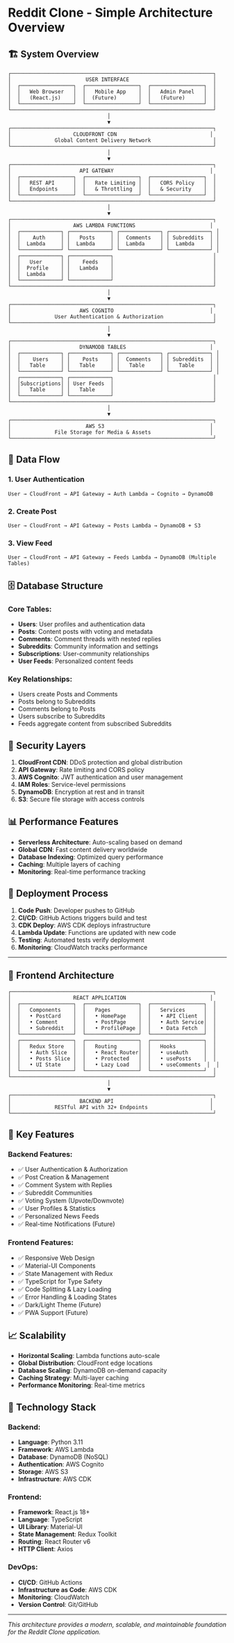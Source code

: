 # Reddit Clone - Simple Architecture Overview

## 🏗️ System Overview

```
┌─────────────────────────────────────────────────────────────────┐
│                        USER INTERFACE                           │
│  ┌─────────────────┐  ┌─────────────────┐  ┌─────────────────┐  │
│  │   Web Browser   │  │   Mobile App    │  │   Admin Panel   │  │
│  │   (React.js)    │  │  (Future)       │  │   (Future)      │  │
│  └─────────────────┘  └─────────────────┘  └─────────────────┘  │
└─────────────────────────────────────────────────────────────────┘
                                │
                                ▼
┌─────────────────────────────────────────────────────────────────┐
│                    CLOUDFRONT CDN                              │
│              Global Content Delivery Network                    │
└─────────────────────────────────────────────────────────────────┘
                                │
                                ▼
┌─────────────────────────────────────────────────────────────────┐
│                      API GATEWAY                               │
│  ┌─────────────────┐  ┌─────────────────┐  ┌─────────────────┐  │
│  │   REST API      │  │   Rate Limiting │  │   CORS Policy   │  │
│  │   Endpoints     │  │   & Throttling  │  │   & Security    │  │
│  └─────────────────┘  └─────────────────┘  └─────────────────┘  │
└─────────────────────────────────────────────────────────────────┘
                                │
                                ▼
┌─────────────────────────────────────────────────────────────────┐
│                    AWS LAMBDA FUNCTIONS                        │
│  ┌─────────────┐ ┌─────────────┐ ┌─────────────┐ ┌─────────────┐ │
│  │    Auth     │ │   Posts     │ │  Comments   │ │ Subreddits  │ │
│  │  Lambda     │ │  Lambda     │ │  Lambda     │ │  Lambda     │ │
│  └─────────────┘ └─────────────┘ └─────────────┘ └─────────────┘ │
│  ┌─────────────┐ ┌─────────────┐                                │
│  │   User      │ │    Feeds    │                                │
│  │  Profile    │ │   Lambda    │                                │
│  │  Lambda     │ │             │                                │
│  └─────────────┘ └─────────────┘                                │
└─────────────────────────────────────────────────────────────────┘
                                │
                                ▼
┌─────────────────────────────────────────────────────────────────┐
│                      AWS COGNITO                               │
│              User Authentication & Authorization                │
└─────────────────────────────────────────────────────────────────┘
                                │
                                ▼
┌─────────────────────────────────────────────────────────────────┐
│                      DYNAMODB TABLES                           │
│  ┌─────────────┐ ┌─────────────┐ ┌─────────────┐ ┌─────────────┐ │
│  │    Users    │ │    Posts    │ │  Comments   │ │ Subreddits  │ │
│  │   Table     │ │   Table     │ │   Table     │ │   Table     │ │
│  └─────────────┘ └─────────────┘ └─────────────┘ └─────────────┘ │
│  ┌─────────────┐ ┌─────────────┐                                │
│  │Subscriptions│ │ User Feeds  │                                │
│  │   Table     │ │   Table     │                                │
│  └─────────────┘ └─────────────┘                                │
└─────────────────────────────────────────────────────────────────┘
                                │
                                ▼
┌─────────────────────────────────────────────────────────────────┐
│                        AWS S3                                  │
│              File Storage for Media & Assets                   │
└─────────────────────────────────────────────────────────────────┘
```

## 🔄 Data Flow

### 1. User Authentication
```
User → CloudFront → API Gateway → Auth Lambda → Cognito → DynamoDB
```

### 2. Create Post
```
User → CloudFront → API Gateway → Posts Lambda → DynamoDB + S3
```

### 3. View Feed
```
User → CloudFront → API Gateway → Feeds Lambda → DynamoDB (Multiple Tables)
```

## 🗄️ Database Structure

### Core Tables:
- **Users**: User profiles and authentication data
- **Posts**: Content posts with voting and metadata
- **Comments**: Comment threads with nested replies
- **Subreddits**: Community information and settings
- **Subscriptions**: User-community relationships
- **User Feeds**: Personalized content feeds

### Key Relationships:
- Users create Posts and Comments
- Posts belong to Subreddits
- Comments belong to Posts
- Users subscribe to Subreddits
- Feeds aggregate content from subscribed Subreddits

## 🔐 Security Layers

1. **CloudFront CDN**: DDoS protection and global distribution
2. **API Gateway**: Rate limiting and CORS policy
3. **AWS Cognito**: JWT authentication and user management
4. **IAM Roles**: Service-level permissions
5. **DynamoDB**: Encryption at rest and in transit
6. **S3**: Secure file storage with access controls

## 📊 Performance Features

- **Serverless Architecture**: Auto-scaling based on demand
- **Global CDN**: Fast content delivery worldwide
- **Database Indexing**: Optimized query performance
- **Caching**: Multiple layers of caching
- **Monitoring**: Real-time performance tracking

## 🚀 Deployment Process

1. **Code Push**: Developer pushes to GitHub
2. **CI/CD**: GitHub Actions triggers build and test
3. **CDK Deploy**: AWS CDK deploys infrastructure
4. **Lambda Update**: Functions are updated with new code
5. **Testing**: Automated tests verify deployment
6. **Monitoring**: CloudWatch tracks performance

---

## 📱 Frontend Architecture

```
┌─────────────────────────────────────────────────────────────────┐
│                    REACT APPLICATION                           │
│  ┌─────────────────┐  ┌─────────────────┐  ┌─────────────────┐  │
│  │   Components    │  │   Pages         │  │   Services      │  │
│  │   • PostCard    │  │   • HomePage    │  │   • API Client  │  │
│  │   • Comment     │  │   • PostPage    │  │   • Auth Service│  │
│  │   • Subreddit   │  │   • ProfilePage │  │   • Data Fetch  │  │
│  └─────────────────┘  └─────────────────┘  └─────────────────┘  │
│  ┌─────────────────┐  ┌─────────────────┐  ┌─────────────────┐  │
│  │   Redux Store   │  │   Routing       │  │   Hooks         │  │
│  │   • Auth Slice  │  │   • React Router│  │   • useAuth     │  │
│  │   • Posts Slice │  │   • Protected   │  │   • usePosts    │  │
│  │   • UI State    │  │   • Lazy Load   │  │   • useComments  │  │
│  └─────────────────┘  └─────────────────┘  └─────────────────┘  │
└─────────────────────────────────────────────────────────────────┘
                                │
                                ▼
┌─────────────────────────────────────────────────────────────────┐
│                      BACKEND API                               │
│              RESTful API with 32+ Endpoints                    │
└─────────────────────────────────────────────────────────────────┘
```

## 🎯 Key Features

### Backend Features:
- ✅ User Authentication & Authorization
- ✅ Post Creation & Management
- ✅ Comment System with Replies
- ✅ Subreddit Communities
- ✅ Voting System (Upvote/Downvote)
- ✅ User Profiles & Statistics
- ✅ Personalized News Feeds
- ✅ Real-time Notifications (Future)

### Frontend Features:
- ✅ Responsive Web Design
- ✅ Material-UI Components
- ✅ State Management with Redux
- ✅ TypeScript for Type Safety
- ✅ Code Splitting & Lazy Loading
- ✅ Error Handling & Loading States
- ✅ Dark/Light Theme (Future)
- ✅ PWA Support (Future)

## 📈 Scalability

- **Horizontal Scaling**: Lambda functions auto-scale
- **Global Distribution**: CloudFront edge locations
- **Database Scaling**: DynamoDB on-demand capacity
- **Caching Strategy**: Multi-layer caching
- **Performance Monitoring**: Real-time metrics

## 🔧 Technology Stack

### Backend:
- **Language**: Python 3.11
- **Framework**: AWS Lambda
- **Database**: DynamoDB (NoSQL)
- **Authentication**: AWS Cognito
- **Storage**: AWS S3
- **Infrastructure**: AWS CDK

### Frontend:
- **Framework**: React.js 18+
- **Language**: TypeScript
- **UI Library**: Material-UI
- **State Management**: Redux Toolkit
- **Routing**: React Router v6
- **HTTP Client**: Axios

### DevOps:
- **CI/CD**: GitHub Actions
- **Infrastructure as Code**: AWS CDK
- **Monitoring**: CloudWatch
- **Version Control**: Git/GitHub

---

*This architecture provides a modern, scalable, and maintainable foundation for the Reddit Clone application.*
